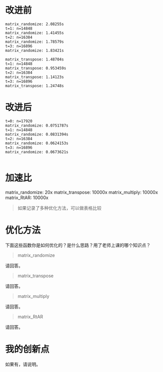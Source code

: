 # 改进前

```
matrix_randomize: 2.08255s
t=1: n=14848
matrix_randomize: 1.41455s
t=2: n=16384
matrix_randomize: 1.78579s
t=3: n=16896
matrix_randomize: 1.83421s

matrix_transpose: 1.48704s
t=1: n=14848
matrix_transpose: 0.953459s
t=2: n=16384
matrix_transpose: 1.14123s
t=3: n=16896
matrix_transpose: 1.24748s
```

# 改进后

```
t=0: n=17920
matrix_randomize: 0.0751787s
t=1: n=14848
matrix_randomize: 0.0831394s
t=2: n=16384
matrix_randomize: 0.0624153s
t=3: n=16896
matrix_randomize: 0.0673621s


```

# 加速比

matrix_randomize: 20x
matrix_transpose: 10000x
matrix_multiply: 10000x
matrix_RtAR: 10000x

> 如果记录了多种优化方法，可以做表格比较

# 优化方法

下面这些函数你是如何优化的？是什么思路？用了老师上课的哪个知识点？

> matrix_randomize

请回答。

> matrix_transpose

请回答。

> matrix_multiply

请回答。

> matrix_RtAR

请回答。

# 我的创新点

如果有，请说明。
